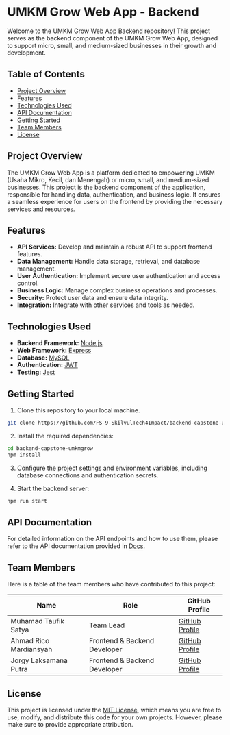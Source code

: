 # UMKM Grow Web App - Backend

Welcome to the UMKM Grow Web App Backend repository! This project serves as the backend component of the UMKM Grow Web App, designed to support micro, small, and medium-sized businesses in their growth and development.

## Table of Contents

- [Project Overview](#project-overview)
- [Features](#features)
- [Technologies Used](#technologies-used)
- [API Documentation](#api-documentation)
- [Getting Started](#getting-started)
- [Team Members](#team-members)
- [License](#license)

## Project Overview

The UMKM Grow Web App is a platform dedicated to empowering UMKM (Usaha Mikro, Kecil, dan Menengah) or micro, small, and medium-sized businesses. This project is the backend component of the application, responsible for handling data, authentication, and business logic. It ensures a seamless experience for users on the frontend by providing the necessary services and resources.

## Features

- **API Services:** Develop and maintain a robust API to support frontend features.
- **Data Management:** Handle data storage, retrieval, and database management.
- **User Authentication:** Implement secure user authentication and access control.
- **Business Logic:** Manage complex business operations and processes.
- **Security:** Protect user data and ensure data integrity.
- **Integration:** Integrate with other services and tools as needed.

## Technologies Used

- **Backend Framework:** [Node.js](https://nodejs.org/en)
- **Web Framework:** [Express](https://expressjs.com/)
- **Database:** [MySQL](https://www.mysql.com/)
- **Authentication:** [JWT](https://jwt.io/)
- **Testing:** [Jest](https://jestjs.io/)

## Getting Started

1. Clone this repository to your local machine.

```bash
git clone https://github.com/FS-9-SkilvulTech4Impact/backend-capstone-umkmgrow
```

2. Install the required dependencies:

```bash
cd backend-capstone-umkmgrow
npm install
```

3. Configure the project settings and environment variables, including database connections and authentication secrets.

4. Start the backend server:

```bash
npm run start
```

## API Documentation

For detailed information on the API endpoints and how to use them, please refer to the API documentation provided in [Docs]().

## Team Members

Here is a table of the team members who have contributed to this project:

| Name                   | Role                         | GitHub Profile                                   |
| ---------------------- | ---------------------------- | ------------------------------------------------ |
| Muhamad Taufik Satya   | Team Lead                    | [GitHub Profile](https://github.com/taufiksty)   |
| Ahmad Rico Mardiansyah | Frontend & Backend Developer | [GitHub Profile](https://github.com/ricomrdnsyh) |
| Jorgy Laksamana Putra  | Frontend & Backend Developer | [GitHub Profile](https://github.com/jolapa21)    |

## License

This project is licensed under the [MIT License](LICENSE), which means you are free to use, modify, and distribute this code for your own projects. However, please make sure to provide appropriate attribution.

